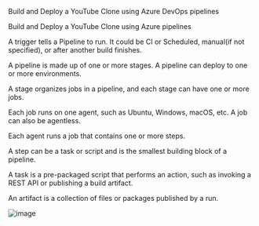 Build and Deploy a YouTube Clone using Azure DevOps pipelines


Build and Deploy a YouTube Clone using Azure pipelines

A trigger tells a Pipeline to run. It could be CI or Scheduled, manual(if not specified), or after another build finishes.

A pipeline is made up of one or more stages. A pipeline can deploy to one or more environments.

A stage organizes jobs in a pipeline, and each stage can have one or more jobs.

Each job runs on one agent, such as Ubuntu, Windows, macOS, etc. A job can also be agentless.

Each agent runs a job that contains one or more steps.

A step can be a task or script and is the smallest building block of a pipeline.

A task is a pre-packaged script that performs an action, such as invoking a REST API or publishing a build artifact.

An artifact is a collection of files or packages published by a run.

![image](https://github.com/user-attachments/assets/118c8bd7-eed0-4a9f-9119-b3cedda4d1b2)
